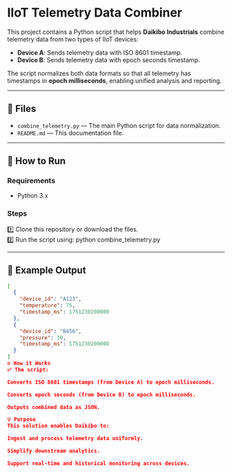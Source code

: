 # IIoT Telemetry Data Combiner

This project contains a Python script that helps **Daikibo Industrials** combine telemetry data from two types of IIoT devices:
- **Device A**: Sends telemetry data with ISO 8601 timestamp.
- **Device B**: Sends telemetry data with epoch seconds timestamp.

The script normalizes both data formats so that all telemetry has timestamps in **epoch milliseconds**, enabling unified analysis and reporting.

---

## 📂 Files
- `combine_telemetry.py` — The main Python script for data normalization.
- `README.md` — This documentation file.


---

## 🚀 How to Run
### Requirements
- Python 3.x

### Steps
1️⃣ Clone this repository or download the files.  
2️⃣ Run the script using:
python combine_telemetry.py



---

## 📝 Example Output
```json
[
  {
    "device_id": "A123",
    "temperature": 75,
    "timestamp_ms": 1751230200000
  },
  {
    "device_id": "B456",
    "pressure": 30,
    "timestamp_ms": 1751230200000
  }
]
⚙ How it Works
✅ The script:

Converts ISO 8601 timestamps (from Device A) to epoch milliseconds.

Converts epoch seconds (from Device B) to epoch milliseconds.

Outputs combined data as JSON.

💡 Purpose
This solution enables Daikibo to:

Ingest and process telemetry data uniformly.

Simplify downstream analytics.

Support real-time and historical monitoring across devices.

